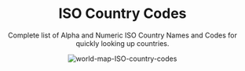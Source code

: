 <div align="center">

# ISO Country Codes

Complete list of Alpha and Numeric ISO Country Names and Codes for quickly looking up countries.

![world-map-ISO-country-codes](https://user-images.githubusercontent.com/194400/118665153-fb851d00-b7e9-11eb-854a-d4265f9fc559.png "World Map ISO Country Codes - nationsonline.org")

</div>



